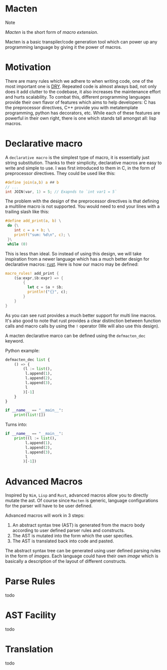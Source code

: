# Macten
> [!NOTE]  
> _Macten_ is the short form of _macro extension_.

Macten is a basic transpiler/code generation tool which can power up any programming language by giving it the power of macros.

# Motivation
There are many rules which we adhere to when writing code, one of the most important one is [DRY](https://en.wikipedia.org/wiki/Don%27t_repeat_yourself). Repeated code is almost always bad, not only does it add clutter to the codebase, it also increases the maintenance effort and hurts scalability. To combat this, different programming languages provide their own flavor of features which aims to help developers: C has the preprocessor directives, C++ provide you with metatemplate programming, python has decorators, etc. While each of these features are powerful in their own right, there is one which stands tall amongst all: lisp macros.

# Declarative macro
A `declarative macro` is the simplest type of macro, it is essentially just string substitution. Thanks to their simplicity, declarative macros are easy to write and simple to use. I was first introduced to them in C, in the form of preprocessor directives. They could be used like this:
```c
#define join(a,b) a ## b
// ...
int JOIN(var, 1) = 5; // Exapnds to `int var1 = 5`
```
The problem with the design of the preprocessor directives is that defining a multiline macro is not supported. You would need to end your lines with a trailing slash like this:
```c
#define add_print(a, b) \
 do {\
    int c = a + b; \
    printf("sum: %d\n", c); \
 }\
 while (0) 
```
This is less than ideal. So instead of using this design, we will take inspiration from a newer language which has a much better design for declarative macros: [rust](https://doc.rust-lang.org/book/ch19-06-macros.html).
Here is how our macro may be defined:
```rust
macro_rules! add_print {
    ($a:expr,$b:expr) => {
        {
          let c = $a + $b;
          println!("{}", c);
        }
    }
}
```
As you can see rust provides a much better support for multi line macros. It's also good to note that rust provides a clear distinction between function calls and macro calls by using the `!` operator (We will also use this design).

A macten declarative marco can be defined using the `defmacten_dec` keyword.

Python example:

```py
defmacten_dec list {
    () => {
        (l := list(),
         l.append(1),
         l.append(2),
         l.append(3),
         l
        )[-1]
    }
}

if __name__ == "__main__":
    print(list![])
```
Turns into:
```py
if __name__ == "__main__":
    print((l := list(),
         l.append(1),
         l.append(2),
         l.append(3),
         l
        )[-1])
```

# Advanced Macros
Inspired by `Nim`, `Lisp` and `Rust`, advanced macros allow you to directly mutate the ast. Of course since `Macten` is generic, language configurations for the parser will have to be user defined.

Advanced macros will work in 3 steps:
1. An abstract syntax tree (AST) is generated from the macro body according to user defined parser rules and constructs.
2. The AST is mutated into the form which the user specifies.
3. The AST is translated back into code and pasted.

The abstract syntax tree can be generated using user defined parsing rules in the form of *images*. Each language could have their own *image* which is basically a description of the layout of different constructs. 

# Parse Rules
todo

# AST Facility
todo

# Translation
todo
